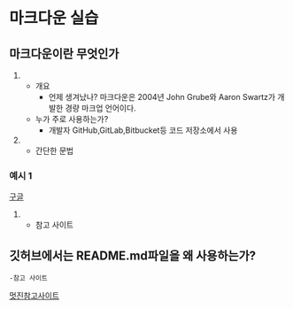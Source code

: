 # 마크다운 실습
## 마크다운이란 무엇인가
 1. - 개요
        - 언제 생겨났나?
        마크다운은 2004년 John Grube와 Aaron Swartz가 개발한 경량 마크업 언어이다.
    - 누가 주로 사용하는가?
        - 개발자 
        GitHub,GitLab,Bitbucket등 코드 저장소에서 사용
1. - 간단한 문법
### 예시 1
[구글](https://google.com)  


1.  - 참고 사이트
 ## 깃허브에서는 README.md파일을 왜 사용하는가?
    -참고 사이트
[멋진참고사이트](https://velog.io/@tatatataah/aaa)